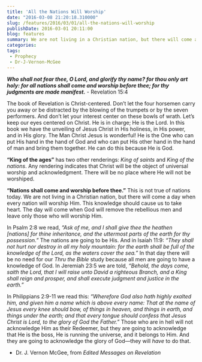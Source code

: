 ```yaml
---
title: 'All the Nations Will Worship'
date: "2016-03-08 21:20:18.310000"
slug: /features/2016/03/01/all-the-nations-will-worship
publishDate: 2016-03-01 20:11:00
blog: features
summary: We are not living in a Christian nation, but there will come a day when every nation will worship Him. This knowledge should cause us to take heart. The day will come when God will remove the rebellious men and leave only those who will worship Him.
categories: 
tags:
 - Prophecy
 - Dr-J-Vernon-McGee
---
```

***Who shall not fear thee, O Lord, and glorify thy name? for thou only art holy: for all nations shall come and worship before thee; for thy judgments are made manifest.*** - Revelation 15:4


The book of Revelation is Christ-centered. Don’t let the four horsemen carry you away or be distracted by the blowing of the trumpets or by the seven performers. And don’t let your interest center on these bowls of wrath. Let’s keep our eyes centered on Christ. He is in charge; He is the Lord. In this book we have the unveiling of Jesus Christ in His holiness, in His power, and in His glory. The Man Christ Jesus is wonderful! He is the One who can put His hand in the hand of God and who can put His other hand in the hand of man and bring them together. He can do this because He is God.


**“King of the ages”** has two other renderings: *King of saints* and *King of the nations*. Any rendering indicates that Christ will be the object of universal worship and acknowledgment. There will be no place where He will not be worshiped.


**“Nations shall come and worship before thee.”** This is not true of nations today. We are not living in a Christian nation, but there will come a day when every nation will worship Him. This knowledge should cause us to take heart. The day will come when God will remove the rebellious men and leave only those who will worship Him.


In Psalm 2:8 we read, *“Ask of me, and I shall give thee the heathen [nations] for thine inheritance, and the uttermost parts of the earth for thy possession.”* The nations are going to be His. And in Isaiah 11:9: *“They shall not hurt nor destroy in all my holy mountain: for the earth shall be full of the knowledge of the Lord, as the waters cover the sea.”* In that day there will be no need for our *Thru the Bible* study because all men are going to have a knowledge of God. In Jeremiah 23:5 we are told, *“Behold, the days come, saith the Lord, that I will raise unto David a righteous Branch, and a King shall reign and prosper, and shall execute judgment and justice in the earth.”*


In Philippians 2:9-11 we read this: *“Wherefore God also hath highly exalted him, and given him a name which is above every name: That at the name of Jesus every knee should bow, of things in heaven, and things in earth, and things under the earth; and that every tongue should confess that Jesus Christ is Lord, to the glory of God the Father.”* Those who are in hell will not acknowledge Him as their Redeemer, but they are going to acknowledge that He is the boss, He is running the universe, and it belongs to Him. And they are going to acknowledge the glory of God—they will *have* to do that.


- Dr. J. Vernon McGee, from *Edited Messages on Revelation*


